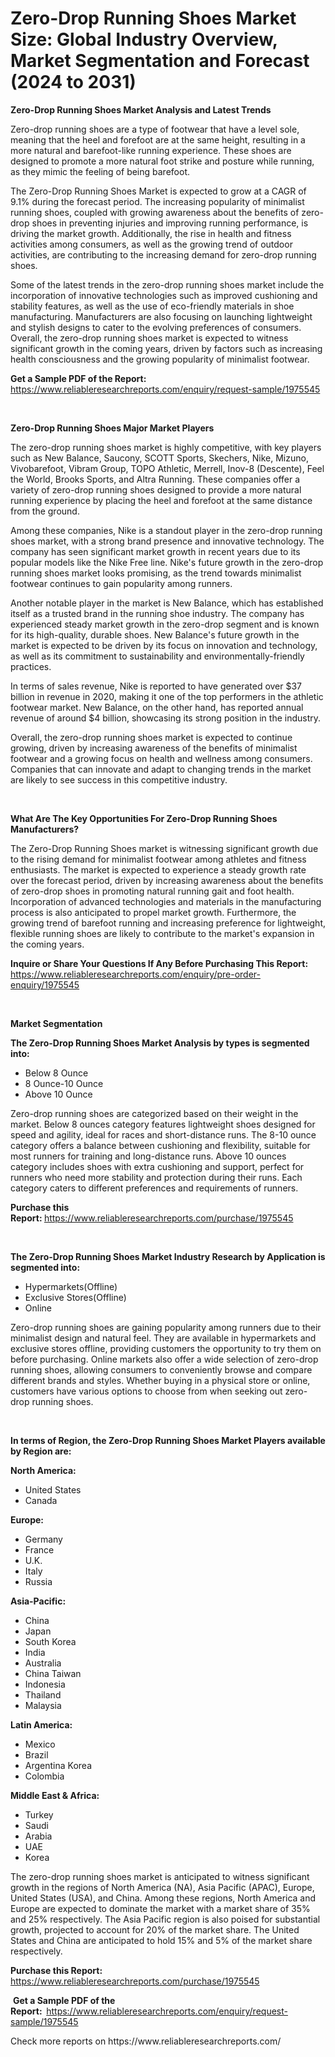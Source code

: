 <p><h1>Zero-Drop Running Shoes Market Size: Global Industry Overview, Market Segmentation and Forecast (2024 to 2031)</h1></p><p><strong>Zero-Drop Running Shoes Market Analysis and Latest Trends</strong></p>
<p><p>Zero-drop running shoes are a type of footwear that have a level sole, meaning that the heel and forefoot are at the same height, resulting in a more natural and barefoot-like running experience. These shoes are designed to promote a more natural foot strike and posture while running, as they mimic the feeling of being barefoot.</p><p>The Zero-Drop Running Shoes Market is expected to grow at a CAGR of 9.1% during the forecast period. The increasing popularity of minimalist running shoes, coupled with growing awareness about the benefits of zero-drop shoes in preventing injuries and improving running performance, is driving the market growth. Additionally, the rise in health and fitness activities among consumers, as well as the growing trend of outdoor activities, are contributing to the increasing demand for zero-drop running shoes.</p><p>Some of the latest trends in the zero-drop running shoes market include the incorporation of innovative technologies such as improved cushioning and stability features, as well as the use of eco-friendly materials in shoe manufacturing. Manufacturers are also focusing on launching lightweight and stylish designs to cater to the evolving preferences of consumers. Overall, the zero-drop running shoes market is expected to witness significant growth in the coming years, driven by factors such as increasing health consciousness and the growing popularity of minimalist footwear.</p></p>
<p><strong>Get a Sample PDF of the Report:&nbsp;</strong> <a href="https://www.reliableresearchreports.com/enquiry/request-sample/1975545">https://www.reliableresearchreports.com/enquiry/request-sample/1975545</a></p>
<p>&nbsp;</p>
<p><strong>Zero-Drop Running Shoes Major Market Players</strong></p>
<p><p>The zero-drop running shoes market is highly competitive, with key players such as New Balance, Saucony, SCOTT Sports, Skechers, Nike, Mizuno, Vivobarefoot, Vibram Group, TOPO Athletic, Merrell, Inov-8 (Descente), Feel the World, Brooks Sports, and Altra Running. These companies offer a variety of zero-drop running shoes designed to provide a more natural running experience by placing the heel and forefoot at the same distance from the ground.</p><p>Among these companies, Nike is a standout player in the zero-drop running shoes market, with a strong brand presence and innovative technology. The company has seen significant market growth in recent years due to its popular models like the Nike Free line. Nike's future growth in the zero-drop running shoes market looks promising, as the trend towards minimalist footwear continues to gain popularity among runners.</p><p>Another notable player in the market is New Balance, which has established itself as a trusted brand in the running shoe industry. The company has experienced steady market growth in the zero-drop segment and is known for its high-quality, durable shoes. New Balance's future growth in the market is expected to be driven by its focus on innovation and technology, as well as its commitment to sustainability and environmentally-friendly practices.</p><p>In terms of sales revenue, Nike is reported to have generated over $37 billion in revenue in 2020, making it one of the top performers in the athletic footwear market. New Balance, on the other hand, has reported annual revenue of around $4 billion, showcasing its strong position in the industry.</p><p>Overall, the zero-drop running shoes market is expected to continue growing, driven by increasing awareness of the benefits of minimalist footwear and a growing focus on health and wellness among consumers. Companies that can innovate and adapt to changing trends in the market are likely to see success in this competitive industry.</p></p>
<p>&nbsp;</p>
<p><strong>What Are The Key Opportunities For Zero-Drop Running Shoes Manufacturers?</strong></p>
<p><p>The Zero-Drop Running Shoes market is witnessing significant growth due to the rising demand for minimalist footwear among athletes and fitness enthusiasts. The market is expected to experience a steady growth rate over the forecast period, driven by increasing awareness about the benefits of zero-drop shoes in promoting natural running gait and foot health. Incorporation of advanced technologies and materials in the manufacturing process is also anticipated to propel market growth. Furthermore, the growing trend of barefoot running and increasing preference for lightweight, flexible running shoes are likely to contribute to the market's expansion in the coming years.</p></p>
<p><strong>Inquire or Share Your Questions If Any Before Purchasing This Report:</strong> <a href="https://www.reliableresearchreports.com/enquiry/pre-order-enquiry/1975545">https://www.reliableresearchreports.com/enquiry/pre-order-enquiry/1975545</a></p>
<p>&nbsp;</p>
<p><strong>Market Segmentation</strong></p>
<p><strong>The Zero-Drop Running Shoes Market Analysis by types is segmented into:</strong></p>
<p><ul><li>Below 8 Ounce</li><li>8 Ounce-10 Ounce</li><li>Above 10 Ounce</li></ul></p>
<p><p>Zero-drop running shoes are categorized based on their weight in the market. Below 8 ounces category features lightweight shoes designed for speed and agility, ideal for races and short-distance runs. The 8-10 ounce category offers a balance between cushioning and flexibility, suitable for most runners for training and long-distance runs. Above 10 ounces category includes shoes with extra cushioning and support, perfect for runners who need more stability and protection during their runs. Each category caters to different preferences and requirements of runners.</p></p>
<p><strong>Purchase this Report:&nbsp;</strong><a href="https://www.reliableresearchreports.com/purchase/1975545">https://www.reliableresearchreports.com/purchase/1975545</a></p>
<p>&nbsp;</p>
<p><strong>The Zero-Drop Running Shoes Market Industry Research by Application is segmented into:</strong></p>
<p><ul><li>Hypermarkets(Offline)</li><li>Exclusive Stores(Offline)</li><li>Online</li></ul></p>
<p><p>Zero-drop running shoes are gaining popularity among runners due to their minimalist design and natural feel. They are available in hypermarkets and exclusive stores offline, providing customers the opportunity to try them on before purchasing. Online markets also offer a wide selection of zero-drop running shoes, allowing consumers to conveniently browse and compare different brands and styles. Whether buying in a physical store or online, customers have various options to choose from when seeking out zero-drop running shoes.</p></p>
<p>&nbsp;</p>
<p><strong>In terms of Region, the Zero-Drop Running Shoes Market Players available by Region are:</strong></p>
<p>
    <p> <strong> North America: </strong>
        <ul>
            <li>United States</li>
            <li>Canada</li>
        </ul>
        </p> 
    <p> <strong> Europe: </strong>
        <ul>
            <li>Germany</li>
            <li>France</li>
            <li>U.K.</li>
            <li>Italy</li>
            <li>Russia</li>
        </ul>
        </p> 
    <p> <strong> Asia-Pacific: </strong>
        <ul>
            <li>China</li>
            <li>Japan</li>
            <li>South Korea</li>
            <li>India</li>
            <li>Australia</li>
            <li>China Taiwan</li>
            <li>Indonesia</li>
            <li>Thailand</li>
            <li>Malaysia</li>
        </ul>
        </p> 
    <p> <strong> Latin America: </strong>
        <ul>
            <li>Mexico</li>
            <li>Brazil</li>
            <li>Argentina Korea</li>
            <li>Colombia</li>
        </ul>
        </p> 
    <p> <strong> Middle East & Africa: </strong>
        <ul>
            <li>Turkey</li>
            <li>Saudi</li>
            <li>Arabia</li>
            <li>UAE</li>
            <li>Korea</li>
        </ul>
    </p>
    </p>
<p><p>The zero-drop running shoes market is anticipated to witness significant growth in the regions of North America (NA), Asia Pacific (APAC), Europe, United States (USA), and China. Among these regions, North America and Europe are expected to dominate the market with a market share of 35% and 25% respectively. The Asia Pacific region is also poised for substantial growth, projected to account for 20% of the market share. The United States and China are anticipated to hold 15% and 5% of the market share respectively.</p></p>
<p><strong>Purchase this Report: </strong><a href="https://www.reliableresearchreports.com/purchase/1975545">https://www.reliableresearchreports.com/purchase/1975545</a></p>
<p>&nbsp;<strong>Get a Sample PDF of the Report:&nbsp;&nbsp;</strong><a href="https://www.reliableresearchreports.com/enquiry/request-sample/1975545">https://www.reliableresearchreports.com/enquiry/request-sample/1975545</a></p>
<p><strong></strong></p>
<p>Check more reports on https://www.reliableresearchreports.com/</p>